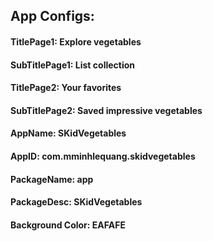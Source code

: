  

## App Configs:

#### TitlePage1: Explore vegetables
#### SubTitlePage1: List collection

#### TitlePage2: Your favorites
#### SubTitlePage2: Saved impressive vegetables

#### AppName: SKidVegetables
#### AppID: com.mminhlequang.skidvegetables
#### PackageName: app
#### PackageDesc: SKidVegetables

#### Background Color: EAFAFE